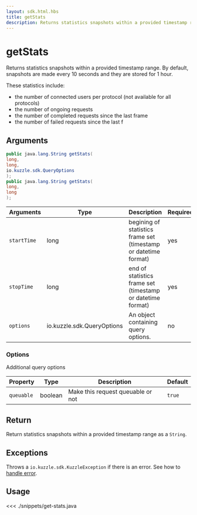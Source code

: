 ```yaml
---
layout: sdk.html.hbs
title: getStats
description: Returns statistics snapshots within a provided timestamp range.
---
```


# getStats

<SinceBadge version="1.0.0" />

Returns statistics snapshots within a provided timestamp range.
By default, snapshots are made every 10 seconds and they are stored for 1 hour.

These statistics include:

- the number of connected users per protocol (not available for all protocols)
- the number of ongoing requests
- the number of completed requests since the last frame
- the number of failed requests since the last f

## Arguments

```java
public java.lang.String getStats(
long,
long,
io.kuzzle.sdk.QueryOptions
);
public java.lang.String getStats(
long,
long
);
```

| Arguments   | Type                       | Description                                                     | Required |
| ----------- | -------------------------- | --------------------------------------------------------------- | -------- |
| `startTime` | long                       | begining of statistics frame set (timestamp or datetime format) | yes      |
| `stopTime`  | long                       | end of statistics frame set (timestamp or datetime format)      | yes      |
| `options`   | io.kuzzle.sdk.QueryOptions | An object containing query options.                             | no       |

### **Options**

Additional query options

| Property   | Type    | Description                       | Default |
| ---------- | ------- | --------------------------------- | ------- |
| `queuable` | boolean | Make this request queuable or not | `true`  |

## Return

Return statistics snapshots within a provided timestamp range as a `String`.

## Exceptions

Throws a `io.kuzzle.sdk.KuzzleException` if there is an error. See how to [handle error](/sdk/java/1/error-handling).

## Usage

<<< ./snippets/get-stats.java
